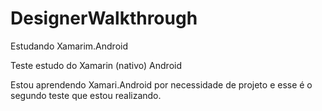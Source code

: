 # DesignerWalkthrough
Estudando Xamarim.Android 

Teste estudo do Xamarin (nativo) Android

Estou aprendendo Xamari.Android por necessidade de projeto e esse é o segundo teste que estou realizando.
